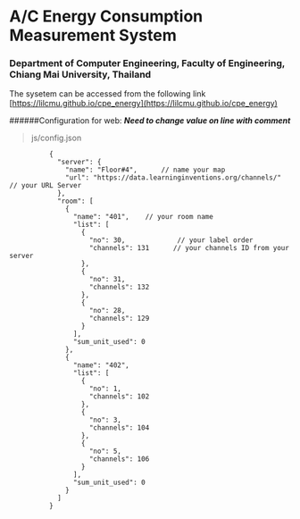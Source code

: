 # A/C Energy Consumption Measurement System 
### Department of Computer Engineering, Faculty of Engineering, Chiang Mai University, Thailand


The sysetem can be accessed from the following link [https://lilcmu.github.io/cpe_energy](https://lilcmu.github.io/cpe_energy)

######Configuration for web:  ***Need to change value on line with comment***
> js/config.json
```
          {
            "server": {  
              "name": "Floor#4",      // name your map    
              "url": "https://data.learninginventions.org/channels/"   // your URL Server    
            },
            "room": [
              {
                "name": "401",    // your room name
                "list": [
                  {
                    "no": 30,             // your label order 
                    "channels": 131      // your channels ID from your server 
                  },
                  {
                    "no": 31,
                    "channels": 132
                  },
                  {
                    "no": 28,
                    "channels": 129
                  }
                ],
                "sum_unit_used": 0
              },
              {
                "name": "402",
                "list": [
                  {
                    "no": 1,
                    "channels": 102
                  },
                  {
                    "no": 3,
                    "channels": 104
                  },
                  {
                    "no": 5,
                    "channels": 106
                  }
                ],
                "sum_unit_used": 0
              }
            ]
          }
```
